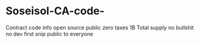 # Soseisol-CA-code-
Contract code info open source public zero taxes 1B Total supply no bullshit no dev first snip public to everyone 
